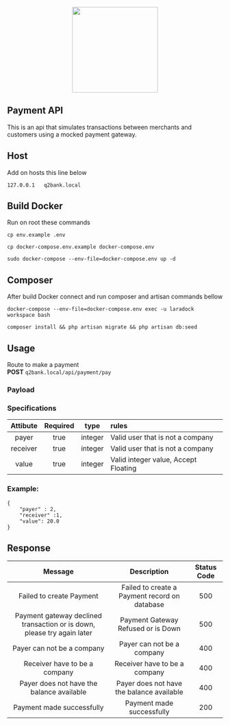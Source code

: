 <p align="center"><img src="https://user-images.githubusercontent.com/44595199/184076224-b0af60ff-796e-4f16-9cd3-71d450d4e265.png" width="200"></p>


## Payment API

This is an api that simulates transactions between merchants and customers using a mocked payment gateway.

## Host
Add on hosts this line below
```
127.0.0.1   q2bank.local
```

## Build Docker
Run on root these commands
```
cp env.example .env

cp docker-compose.env.example docker-compose.env

sudo docker-compose --env-file=docker-compose.env up -d
```

## Composer
After build Docker connect and run composer and artisan commands bellow

```
docker-compose --env-file=docker-compose.env exec -u laradock workspace bash

composer install && php artisan migrate && php artisan db:seed

```


## Usage
Route to make a payment  
<b>POST</b>
``
q2bank.local/api/payment/pay
``
### Payload
### Specifications

| Attibute | Required |  type   | rules                                |
|:--------:|:--------:|:-------:|:-------------------------------------|
|  payer   |   true   | integer | Valid user that is not a company     |
|  receiver   |   true   | integer | Valid user that is not a company     |
|  value   |   true   | integer | Valid integer value, Accept Floating |

### Example:
```` 
{
    "payer" : 2,
    "receiver" :1,
    "value": 20.0
}
````
## Response

|                                 Message                                 |                  Description                  | Status Code |
|:-----------------------------------------------------------------------:|:---------------------------------------------:|:-----------:|
|                        Failed to create Payment                         | Failed to create a Payment record on database |     500     |
| Payment gateway declined transaction or is down, please try again later |      Payment Gateway Refused or is Down       |     500     |
|                       Payer can not be a company                        |          Payer can not be a company           |     400     |
|                      Receiver have to be a company                      |         Receiver have to be a company         |     400     |
|                Payer does not have the balance available                |   Payer does not have the balance available   |     400     |
|                       Payment made successfully                         |          Payment made successfully            |    200      |



